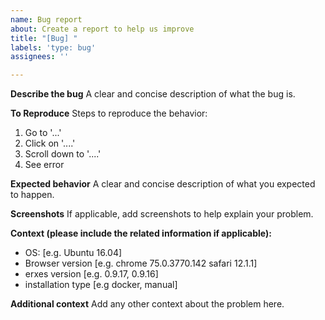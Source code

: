 ```yaml
---
name: Bug report
about: Create a report to help us improve
title: "[Bug] "
labels: 'type: bug'
assignees: ''

---
```


<!-- Please use this template while reporting a bug and provide as much info as possible. Not doing so may result in your bug not being addressed in a timely manner. Thanks!

If the matter is security related, please disclose it privately via info@erxes.io
-->

**Describe the bug**
A clear and concise description of what the bug is.

**To Reproduce**
Steps to reproduce the behavior:
1. Go to '...'
2. Click on '....'
3. Scroll down to '....'
4. See error

**Expected behavior**
A clear and concise description of what you expected to happen.

**Screenshots**
If applicable, add screenshots to help explain your problem.

**Context (please include the related information if applicable):**
 - OS: [e.g. Ubuntu 16.04]
 - Browser version [e.g. chrome 75.0.3770.142 safari  12.1.1]
 - erxes version [e.g. 0.9.17, 0.9.16]
 - installation type [e.g docker, manual]

**Additional context**
Add any other context about the problem here.
